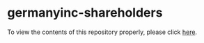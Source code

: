 # germanyinc-shareholders

To view the contents of this repository properly, please click [here](https://nbviewer.org/github/KensingtonOscupant/germanyinc-shareholders/blob/cb0d935c9fb548739de0d57e0238d035f99ee789/src/exploration.ipynb).
